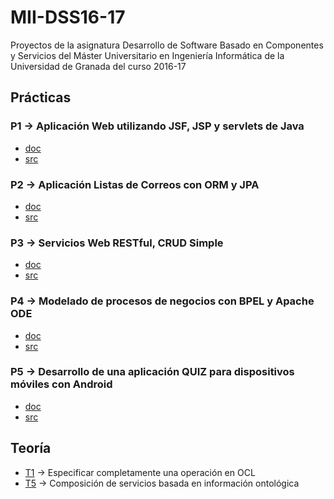 # MII-DSS16-17
Proyectos de la asignatura Desarrollo de Software Basado en Componentes y Servicios del Máster Universitario en Ingeniería Informática de la Universidad de Granada del curso 2016-17 

## Prácticas

### P1 -> Aplicación Web utilizando JSF, JSP y servlets de Java
 - [doc](P1/doc)
 - [src](P1/)
### P2 -> Aplicación Listas de Correos con ORM y JPA
 - [doc](P2/doc)
 - [src](P2/)
### P3 -> Servicios Web RESTful, CRUD Simple
 - [doc](P3/doc)
 - [src](P3/)
### P4 -> Modelado de procesos de negocios con BPEL y Apache ODE
 - [doc](P4/doc)
 - [src](P4/)
### P5 -> Desarrollo de una aplicación QUIZ para dispositivos móviles con Android
 - [doc](P5/doc)
 - [src](P5/)
 
## Teoría
+ [T1](T1/) -> Especificar completamente una operación en OCL
+ [T5](T5/) -> Composición de servicios basada en información ontológica